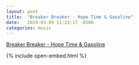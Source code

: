 ```yaml
---
layout: post
title:  "Breaker Breaker - Hope Time & Gasoline"
date:   2019-03-09 11:23:17 -0500
categories: music
---
```


[Breaker Breaker - Hope Time & Gasoline](2019-03-09/gasoline_edited.mp3?autoplay=0&loop=0&controls=1)


{% include open-embed.html %}

